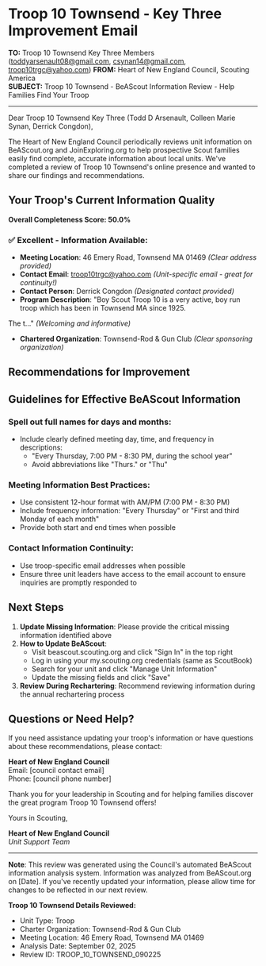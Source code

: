 # Troop 10 Townsend - Key Three Improvement Email

**TO:** Troop 10 Townsend Key Three Members (toddyarsenault08@gmail.com, csynan14@gmail.com, troop10trgc@yahoo.com)
**FROM:** Heart of New England Council, Scouting America  
**SUBJECT:** Troop 10 Townsend - BeAScout Information Review - Help Families Find Your Troop  

---

Dear Troop 10 Townsend Key Three (Todd D Arsenault, Colleen Marie Synan, Derrick Congdon),

The Heart of New England Council periodically reviews unit information on BeAScout.org and JoinExploring.org to help prospective Scout families easily find complete, accurate information about local units. We've completed a review of Troop 10 Townsend's online presence and wanted to share our findings and recommendations.

## Your Troop's Current Information Quality

**Overall Completeness Score: 50.0%**



### ✅ **Excellent - Information Available:**
- **Meeting Location**: 46 Emery Road, Townsend MA 01469 *(Clear address provided)*
- **Contact Email**: troop10trgc@yahoo.com *(Unit-specific email - great for continuity!)*
- **Contact Person**: Derrick Congdon *(Designated contact provided)*
- **Program Description**: "Boy Scout Troop 10 is a very active, boy run troop which has been in Townsend MA since 1925. 

The t..." *(Welcoming and informative)*
- **Chartered Organization**: Townsend-Rod & Gun Club *(Clear sponsoring organization)*

## Recommendations for Improvement



## Guidelines for Effective BeAScout Information

### **Spell out full names for days and months:**
- Include clearly defined meeting day, time, and frequency in descriptions:
  - "Every Thursday, 7:00 PM - 8:30 PM, during the school year"
  - Avoid abbreviations like "Thurs." or "Thu"

### **Meeting Information Best Practices:**
- Use consistent 12-hour format with AM/PM (7:00 PM - 8:30 PM)
- Include frequency information: "Every Thursday" or "First and third Monday of each month"
- Provide both start and end times when possible

### **Contact Information Continuity:**
- Use troop-specific email addresses when possible
- Ensure three unit leaders have access to the email account to ensure inquiries are promptly responded to

## Next Steps

1. **Update Missing Information**: Please provide the critical missing information identified above
2. **How to Update BeAScout**: 
   - Visit beascout.scouting.org and click "Sign In" in the top right
   - Log in using your my.scouting.org credentials (same as ScoutBook)
   - Search for your unit and click "Manage Unit Information"
   - Update the missing fields and click "Save"
3. **Review During Rechartering**: Recommend reviewing information during the annual rechartering process

## Questions or Need Help?

If you need assistance updating your troop's information or have questions about these recommendations, please contact:

**Heart of New England Council**  
Email: [council contact email]  
Phone: [council phone number]

Thank you for your leadership in Scouting and for helping families discover the great program Troop 10 Townsend offers!

Yours in Scouting,

**Heart of New England Council**  
*Unit Support Team*

---

**Note**: This review was generated using the Council's automated BeAScout information analysis system. Information was analyzed from BeAScout.org on [Date]. If you've recently updated your information, please allow time for changes to be reflected in our next review.

**Troop 10 Townsend Details Reviewed:**
- Unit Type: Troop
- Charter Organization: Townsend-Rod & Gun Club  
- Meeting Location: 46 Emery Road, Townsend MA 01469
- Analysis Date: September 02, 2025
- Review ID: TROOP_10_TOWNSEND_090225